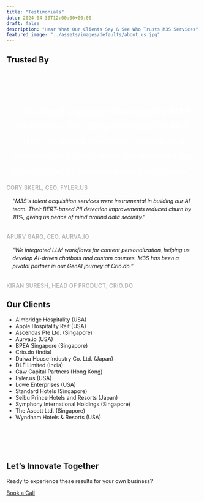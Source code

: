 ```yaml
---
title: "Testimonials"
date: 2024-04-30T12:00:00+00:00
draft: false
description: "Hear What Our Clients Say & See Who Trusts M3S Services"
featured_image: "../assets/images/defaults/about_us.jpg"
---
```


<style>
/* Marquee styles for the logo strip */
#marqueeContent {
  display: inline-flex;
  align-items: center;
  white-space: nowrap;
  animation: slideLeft 10s linear infinite;
}
@keyframes slideLeft {
  0%   { transform: translateX(100%); }
  100% { transform: translateX(-100%); }
}
.logo-link {
  margin-right: 3rem;
}

/* Larger quotes, optional snippet from previous example */
.featured-quote {
  font-size: 1.5rem;
  font-weight: 600;
  line-height: 1.6;
  margin-bottom: 1rem;
  color: #fff;
  text-align: center;
  font-style: italic;
}
.quote-box {
  background-color: rgba(255, 255, 255, 0.05);
  border-radius: 0.5rem;
  padding: 1rem;
  margin-bottom: 1rem;
  font-style: italic;
  line-height: 1.5;
}
.quote-author {
  display: block;
  margin-top: 0.5rem;
  font-size: 0.875rem;
  font-weight: 600;
  color: #b3b3b3;
  text-transform: uppercase;
  letter-spacing: 0.5px;
}
</style>

<style>
  /* Remove fixed height; let the container size to its contents */
  #marqueeContainer {
    position: relative;
    /* height: 80px;  <-- Removed this line */
    overflow: hidden;
    width: 100%;
    background-color: #1f2937; 
    border-radius: 0.5rem; 
    padding: 1rem;
  }
  
  #marqueeContent {
    display: inline-flex;
    align-items: center;
    white-space: nowrap;
    animation: slideLeft 15s linear infinite; /* Slower to see on mobile */
  }
  
  @keyframes slideLeft {
    0%   { transform: translateX(100%); }
    100% { transform: translateX(-100%); }
  }
  
  /* On hover (desktop), pause animation; optional for mobile */
  #marqueeContainer:hover #marqueeContent {
    animation-play-state: paused;
  }
  
  /* Adjust margin between logos */
  .logo-link {
    margin-right: 2rem;
    flex-shrink: 0; /* ensures logos don't shrink on small screens */
  }
  
  /* Scale logos slightly smaller for mobile if they feel too big */
  .logo-img {
    height: 64px;    /* or 4rem */
    width: auto;
    object-fit: contain;
  }
  </style>
  
  <section class="bg-section-dark py-8 sm:py-12 text-center">
    <div class="mx-auto max-w-7xl px-4 sm:px-6 lg:px-8">
      <!-- Container now uses an ID so we can style it with the updated CSS -->
      <div class="marquee bg-gradient-to-r from-pink-500 to-purple-500 rounded-md shadow p-4 overflow-hidden">
        <h2 class="text-2xl font-bold text-white mb-4">Trusted By</h2>
        <div id="marqueeContent">
          <!-- 1. Aimbridge Hospitality (USA) -->
          <a href="https://www.aimbridgehospitality.com" target="_blank" rel="noopener" class="logo-link">
            <img 
              src="https://m3sservices.s3.us-east-1.amazonaws.com/aimbridg.png"
              alt="Aimbridge Hospitality (USA)"
              class="logo-img"
            >
          </a>
          <!-- 2. Apple Hospitality Reit (USA) -->
          <a href="https://applehospitalityreit.com/" target="_blank" rel="noopener" class="logo-link">
            <img 
              src="https://m3sservices.s3.us-east-1.amazonaws.com/apple_hospitality.png"
              alt="Aimbridge Hospitality (USA)"
              class="logo-img"
            >
          </a>
          <!-- 3. Ascendas Pte Ltd. (Singapore) -->
          <a href="https://www.capitaland-ascendasreit.com/en/our-portfolio/singapore.html" target="_blank" rel="noopener" class="logo-link">
            <img 
              src="https://m3sservices.s3.us-east-1.amazonaws.com/ascendas.png"
              alt="Ascendas Pte Ltd. (Singapore)"
              class="logo-img"
            >
          </a>
          <!-- 4. Aurva.io (with invert filter example) -->
          <a href="https://aurva.io" target="_blank" rel="noopener" class="logo-link transition hover:opacity-80">
            <img 
              src="https://m3sservices.s3.us-east-1.amazonaws.com/aurva.png"
              alt="Aurva.io"
              class="logo-img"
            >
          </a>
          <!-- 5. BPEA Singapore (Singapore) -->
          <a href="https://www.bpea.com.sg/" target="_blank" rel="noopener" class="logo-link">
            <img 
              src="https://m3sservices.s3.us-east-1.amazonaws.com/bpea.png"
              alt="BPEA Singapore (Singapore)"
              class="logo-img"
            >
          </a>
          <!-- 6. Crio.do (with invert filter example) -->
          <a style="filter: invert(100%);" href="https://crio.do" target="_blank" rel="noopener" class="logo-link transition hover:opacity-100">
            <img 
              src="https://m3sservices.s3.us-east-1.amazonaws.com/crio_do.png"
              alt="Crio.do"
              class="logo-img"
            >
          </a>
          <!-- 7. Daiwa House Industry Co. Ltd. (Japan) -->
          <a href="https://www.daiwa-house.co.jp/en/index.html" target="_blank" rel="noopener" class="logo-link">
            <img 
              src="https://m3sservices.s3.us-east-1.amazonaws.com/daiwa_house.png"
              alt="Daiwa House Industry Co. Ltd. (Japan)"
              class="logo-img"
            >
          </a>
          <!-- 8. DLF Limited (India) -->
          <a href="https://www.dlf.in" target="_blank" rel="noopener" class="logo-link">
            <img 
              src="https://m3sservices.s3.us-east-1.amazonaws.com/dlf.png"
              alt="DLF Limited (India)"
              class="logo-img"
            >
          </a>
          <!-- 9. Gaw Capital Partners (Hong Kong) -->
          <a href="https://www.gawcapital.com" target="_blank" rel="noopener" class="logo-link">
            <img 
              src="https://m3sservices.s3.us-east-1.amazonaws.com/gaw.png"
              alt="Gaw Capital Partners (Hong Kong)"
              class="logo-img"
            >
          </a>
          <!-- 10. Fyler.us (invert example) -->
          <a href="https://fyler.us" target="_blank" rel="noopener" class="logo-link">
            <img 
              src="https://m3sservices.s3.us-east-1.amazonaws.com/fyler.png"
              alt="Fyler.us"
              class="logo-img"
            >
          </a>
          <!-- 11. Lowe Enterprises (USA) -->
          <a href="https://www.lowe-re.com" target="_blank" rel="noopener" class="logo-link">
            <img 
              src="https://m3sservices.s3.us-east-1.amazonaws.com/lowes.png"
              alt="Lowe Enterprises (USA)"
              class="logo-img"
            >
          </a>
          <!-- 12. Standard Hotels (Singapore) -->
          <a href="https://www.standardhotels.com" target="_blank" rel="noopener" class="logo-link">
            <img 
              src="https://m3sservices.s3.us-east-1.amazonaws.com/standard_hotels.png"
              alt="Standard Hotels (Singapore)"
              class="logo-img"
            >
          </a>
          <!-- 13. Seibu Prince Hotels and Resorts (Japan) -->
          <a href="https://www.princehotels.com" target="_blank" rel="noopener" class="logo-link">
            <img 
              src="https://m3sservices.s3.us-east-1.amazonaws.com/seibu_prince.png"
              alt="Seibu Prince Hotels and Resorts (Japan)"
              class="logo-img"
            >
          </a>
          <!-- 14. Symphony International Holdings (Singapore) -->
          <a href="https://www.symphonyasia.com" target="_blank" rel="noopener" class="logo-link">
            <img 
              src="https://m3sservices.s3.us-east-1.amazonaws.com/symphony.png"
              alt="Symphony International Holdings (Singapore)"
              class="logo-img"
            >
          </a>
          <!-- 15. Wyndham Hotels & Resorts (USA) -->
          <a href="https://www.wyndhamhotels.com" target="_blank" rel="noopener" class="logo-link">
            <img 
               src="https://m3sservices.s3.us-east-1.amazonaws.com/wyndham.png"
              alt="Wyndham Hotels & Resorts (USA)"
              class="logo-img"
            >
          </a>
        </div>
      </div>
    </div>
</section>
  
  <!-- Dynamic quotes in a multi-column grid (example from previous layout) -->
  <div class="grid grid-cols-1 md:grid-cols-2 gap-8 text-left">
    <!-- Featured quote spanning both columns -->
    <div class="md:col-span-2 bg-pink-600 bg-opacity-10 p-6 rounded-lg">
      <p class="featured-quote">
        “The GenAI pipeline developed by M3S slashed our SEC filing overhead by 40%. 
        Their in-house language models and automation significantly accelerated 
        our growth and streamlined our operations.”
      </p>
      <span class="quote-author text-center">Cory Skerl, CEO, Fyler.us</span>
    </div>
    <!-- Example smaller quotes side by side -->
    <div>
      <div class="quote-box">
        “M3S's talent acquisition services were instrumental in building our AI team. 
        Their BERT-based PII detection improvements reduced churn by 18%, 
        giving us peace of mind around data security.”
      </div>
      <span class="quote-author text-center">Apurv Garg, CEO, Aurva.io</span>
    </div>
    <div>
      <div class="quote-box">
        “We integrated LLM workflows for content personalization, 
        helping us develop AI-driven chatbots and custom courses. M3S 
        has been a pivotal partner in our GenAI journey at Crio.do.”
      </div>
      <span class="quote-author text-center">Kiran Suresh, Head of Product, Crio.do</span>
    </div>
    </div>
  </div>
  <!-- New: Additional references/partnerships list -->
  <div class="mb-12 text-left max-w-xl mx-auto text-gray-300">
    <h2 class="text-2xl font-bold text-center mb-4 text-white">Our Clients</h2>
    <ul class="list-disc list-inside space-y-1 text-center text-lg">
      <li>Aimbridge Hospitality (USA)</li>
      <li>Apple Hospitality Reit (USA)</li>
      <li>Ascendas Pte Ltd. (Singapore)</li>
      <li>Aurva.io (USA)</li>
      <li>BPEA Singapore (Singapore)</li>
      <li>Crio.do (India)</li>
      <li>Daiwa House Industry Co. Ltd. (Japan)</li>
      <li>DLF Limited (India)</li>
      <li>Gaw Capital Partners (Hong Kong)</li>
      <li>Fyler.us (USA)</li>
      <li>Lowe Enterprises (USA)</li>
      <li>Standard Hotels (Singapore)</li>
      <li>Seibu Prince Hotels and Resorts (Japan)</li>
      <li>Symphony International Holdings (Singapore)</li>
      <li>The Ascott Ltd. (Singapore)</li>
      <li>Wyndham Hotels & Resorts (USA)</li>
    </ul>
  </div>
</div>
</div>

<style>
  /* Remove fixed height; let the container size to its contents */
  #marqueeContainer {
    position: relative;
    /* height: 80px;  <-- Removed this line */
    overflow: hidden;
    width: 100%;
    background-color: #1f2937; 
    border-radius: 0.5rem; 
    padding: 1rem;
  }
  
  #marqueeContent {
    display: inline-flex;
    align-items: center;
    white-space: nowrap;
    animation: slideLeft 15s linear infinite; /* Slower to see on mobile */
  }
  
  @keyframes slideLeft {
    0%   { transform: translateX(100%); }
    100% { transform: translateX(-100%); }
  }
  
  /* On hover (desktop), pause animation; optional for mobile */
  #marqueeContainer:hover #marqueeContent {
    animation-play-state: paused;
  }
  
  /* Adjust margin between logos */
  .logo-link {
    margin-right: 2rem;
    flex-shrink: 0; /* ensures logos don't shrink on small screens */
  }
  
  /* Scale logos slightly smaller for mobile if they feel too big */
  .logo-img {
    height: 64px;    /* or 4rem */
    width: auto;
    object-fit: contain;
  }
  </style>
  


  <section class="bg-section-dark py-8 sm:py-12 text-center">
    <div class="mx-auto max-w-7xl px-4 sm:px-6 lg:px-8">
      <!-- Container now uses an ID so we can style it with the updated CSS -->
      <div class="marquee bg-gradient-to-r from-pink-500 to-purple-500 rounded-md shadow p-4 overflow-hidden">
                <div id="marqueeContent">
          <!-- 1. Aimbridge Hospitality (USA) -->
          <a href="https://www.aimbridgehospitality.com" target="_blank" rel="noopener" class="logo-link">
            <img 
              src="https://m3sservices.s3.us-east-1.amazonaws.com/aimbridg.png"
              alt="Aimbridge Hospitality (USA)"
              class="logo-img"
            >
          </a>
          <!-- 2. Apple Hospitality Reit (USA) -->
          <a href="https://applehospitalityreit.com/" target="_blank" rel="noopener" class="logo-link">
            <img 
              src="https://m3sservices.s3.us-east-1.amazonaws.com/apple_hospitality.png"
              alt="Aimbridge Hospitality (USA)"
              class="logo-img"
            >
          </a>
          <!-- 3. Ascendas Pte Ltd. (Singapore) -->
          <a href="https://www.capitaland-ascendasreit.com/en/our-portfolio/singapore.html" target="_blank" rel="noopener" class="logo-link">
            <img 
              src="https://m3sservices.s3.us-east-1.amazonaws.com/ascendas.png"
              alt="Ascendas Pte Ltd. (Singapore)"
              class="logo-img"
            >
          </a>
          <!-- 4. Aurva.io (with invert filter example) -->
          <a href="https://aurva.io" target="_blank" rel="noopener" class="logo-link transition hover:opacity-80">
            <img 
              src="https://m3sservices.s3.us-east-1.amazonaws.com/aurva.png"
              alt="Aurva.io"
              class="logo-img"
            >
          </a>
          <!-- 5. BPEA Singapore (Singapore) -->
          <a href="https://www.bpea.com.sg/" target="_blank" rel="noopener" class="logo-link">
            <img 
              src="https://m3sservices.s3.us-east-1.amazonaws.com/bpea.png"
              alt="BPEA Singapore (Singapore)"
              class="logo-img"
            >
          </a>
          <!-- 6. Crio.do (with invert filter example) -->
          <a style="filter: invert(100%);" href="https://crio.do" target="_blank" rel="noopener" class="logo-link transition hover:opacity-100">
            <img 
              src="https://m3sservices.s3.us-east-1.amazonaws.com/crio_do.png"
              alt="Crio.do"
              class="logo-img"
            >
          </a>
          <!-- 7. Daiwa House Industry Co. Ltd. (Japan) -->
          <a href="https://www.daiwa-house.co.jp/en/index.html" target="_blank" rel="noopener" class="logo-link">
            <img 
              src="https://m3sservices.s3.us-east-1.amazonaws.com/daiwa_house.png"
              alt="Daiwa House Industry Co. Ltd. (Japan)"
              class="logo-img"
            >
          </a>
          <!-- 8. DLF Limited (India) -->
          <a href="https://www.dlf.in" target="_blank" rel="noopener" class="logo-link">
            <img 
              src="https://m3sservices.s3.us-east-1.amazonaws.com/dlf.png"
              alt="DLF Limited (India)"
              class="logo-img"
            >
          </a>
          <!-- 9. Gaw Capital Partners (Hong Kong) -->
          <a href="https://www.gawcapital.com" target="_blank" rel="noopener" class="logo-link">
            <img 
              src="https://m3sservices.s3.us-east-1.amazonaws.com/gaw.png"
              alt="Gaw Capital Partners (Hong Kong)"
              class="logo-img"
            >
          </a>
          <!-- 10. Fyler.us (invert example) -->
          <a href="https://fyler.us" target="_blank" rel="noopener" class="logo-link">
            <img 
              src="https://m3sservices.s3.us-east-1.amazonaws.com/fyler.png"
              alt="Fyler.us"
              class="logo-img"
            >
          </a>
          <!-- 11. Lowe Enterprises (USA) -->
          <a href="https://www.lowe-re.com" target="_blank" rel="noopener" class="logo-link">
            <img 
              src="https://m3sservices.s3.us-east-1.amazonaws.com/lowes.png"
              alt="Lowe Enterprises (USA)"
              class="logo-img"
            >
          </a>
          <!-- 12. Standard Hotels (Singapore) -->
          <a href="https://www.standardhotels.com" target="_blank" rel="noopener" class="logo-link">
            <img 
              src="https://m3sservices.s3.us-east-1.amazonaws.com/standard_hotels.png"
              alt="Standard Hotels (Singapore)"
              class="logo-img"
            >
          </a>
          <!-- 13. Seibu Prince Hotels and Resorts (Japan) -->
          <a href="https://www.princehotels.com" target="_blank" rel="noopener" class="logo-link">
            <img 
              src="https://m3sservices.s3.us-east-1.amazonaws.com/seibu_prince.png"
              alt="Seibu Prince Hotels and Resorts (Japan)"
              class="logo-img"
            >
          </a>
          <!-- 14. Symphony International Holdings (Singapore) -->
          <a href="https://www.symphonyasia.com" target="_blank" rel="noopener" class="logo-link">
            <img 
              src="https://m3sservices.s3.us-east-1.amazonaws.com/symphony.png"
              alt="Symphony International Holdings (Singapore)"
              class="logo-img"
            >
          </a>
          <!-- 15. Wyndham Hotels & Resorts (USA) -->
          <a href="https://www.wyndhamhotels.com" target="_blank" rel="noopener" class="logo-link">
            <img 
               src="https://m3sservices.s3.us-east-1.amazonaws.com/wyndham.png"
              alt="Wyndham Hotels & Resorts (USA)"
              class="logo-img"
            >
          </a>
        </div>
      </div>
    </div>

<section class="bg-section-slight py-12 text-center">
  <div class="mx-auto max-w-3xl">
    <h2 class="text-2xl sm:text-3xl font-bold text-white">Let’s Innovate Together</h2>
    <p class="mt-3 text-gray-300">
      Ready to experience these results for your own business?
    </p>
    <div class="mt-8">
      <a
      href="https://cal.com/m3sservices/30min?month=2025-01&date=2025-01-27"
      target="_blank"
      rel="noopener"
      class="inline-block rounded-md bg-gradient-to-r from-pink-500 to-purple-500 
             px-6 py-3 text-sm font-semibold text-white transition 
             hover:from-purple-500 hover:to-pink-500 focus-visible:outline-none 
             focus-visible:ring-2 focus-visible:ring-pink-500 focus-visible:ring-offset-2"
    >
      Book a Call
    </a>
    </div>
  </div>
</section>